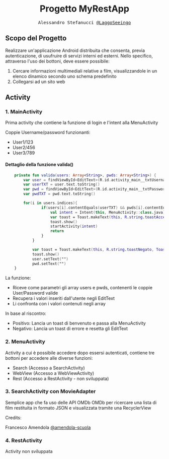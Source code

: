 <h1 align="center">Progetto MyRestApp</h1>

<p align="center" style="font-family: monospace">Alessandro Stefanucci <a href="https://github.com/LaggoSeeingo">@LaggoSeeingo</a></p>

## Scopo del Progetto
Realizzare un'applicazione Android distribuita che consenta, previa autenticazione, di usufruire di servizi interni ed esterni.
Nello specifico, attraverso l'uso dei bottoni, deve essere possibile: 
1) Cercare informazioni multimediali relative a film, visualizzandole in un elenco dinamico secondo uno schema predefinito
2) Collegarsi ad un sito web


## Activity

### 1. MainActivity
Prima activity che contiene la funzione di login e l'intent alla MenuActivity

Coppie Username/password funzionanti:
- User1/123
- User2/456
- User3/789

#### Dettaglio della funzione valida()
```kotlin
    private fun valida(users: Array<String>, pwds: Array<String>) {
        var user = findViewById<EditText>(R.id.activity_main__txtUsername)
        var userTXT = user.text.toString()
        var pwd = findViewById<EditText>(R.id.activity_main__txtPassword)
        var pwdTXT = pwd.text.toString()

        for(i in users.indices){
                if(users[i].contentEquals(userTXT) && pwds[i].contentEquals(pwdTXT)){
                    val intent = Intent(this, MenuActivity::class.java)
                    var toast = Toast.makeText(this, R.string.toastAccesso, Toast.LENGTH_LONG)
                    toast.show()
                    startActivity(intent)
                    return
                }
            }

            var toast = Toast.makeText(this, R.string.toastNegato, Toast.LENGTH_LONG)
            toast.show()
            user.setText("")
            pwd.setText("")
    }
```
La funzione:
- Riceve come parametri gli array users e pwds, contenenti le coppie User/Password valide
- Recupera i valori inseriti dall'utente negli EditText
- Li confronta con i valori contenuti negli array

In base al riscontro:
- Positivo: Lancia un toast di benvenuto e passa alla MenuActivity
- Negativo: Lancia un toast di errore e resetta gli EditText



### 2. MenuActivity
Activity a cui è possibile accedere dopo essersi autenticati, contiene tre bottoni per accedere alle diverse funzioni:

- Search (Accesso a SearchActivity)
- WebView (Accesso a WebViewActivity)
- Rest (Accesso a RestActivity - non sviluppata)


### 3. SearchActivity con MovieAdapter
Semplice app che fa uso delle API OMDb OMDb per ricercare una lista di film restituita in formato JSON e visualizzata tramite una RecyclerView <p>Credits: <p>Francesco Amendola <a href="https://github.com/amendola-scuola/FilmSearch">@amendola-scuola</a></p>

### 4. RestActivity
Activity non sviluppata


